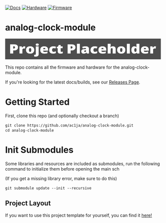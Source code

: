[![Docs](https://github.com/ac1ja/analog-clock-module/actions/workflows/docs_workflow.yml/badge.svg)](https://github.com/ac1ja/analog-clock-module/actions/workflows/docs_workflow.yml)
[![Hardware](https://github.com/ac1ja/analog-clock-module/actions/workflows/hardware_workflow.yml/badge.svg)](https://github.com/ac1ja/analog-clock-module/actions/workflows/hardware_workflow.yml)
[![Firmware](https://github.com/ac1ja/analog-clock-module/actions/workflows/firmware_workflow.yml/badge.svg)](https://github.com/ac1ja/analog-clock-module/actions/workflows/firmware_workflow.yml)


# analog-clock-module

![Banner](Static/Banner.png)

This repo contains all the firmware and hardware for the analog-clock-module.

If you're looking for the latest docs/builds, see our [Releases Page](https://github.com/ac1ja/analog-clock-module/releases).

# Getting Started

First, clone this repo (and optionally checkout a branch)

```shell
git clone https://github.com/ac1ja/analog-clock-module.git
cd analog-clock-module
```

# Init Submodules

Some libraries and resources are included as submodules, run the following
command to initialize them before opening the main sch

(If you get a missing library error, make sure to do this)

```shell
git submodule update --init --recursive
```


## Project Layout

If you want to use this project template for yourself, you can find it [here!](https://github.com/KenwoodFox/Project-Template)
